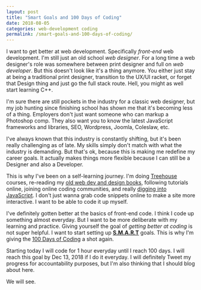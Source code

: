 ```yaml
---
layout: post
title: "Smart Goals and 100 Days of Coding"
date: 2018-08-05
categories: web-development coding
permalink: /smart-goals-and-100-days-of-coding/
---
```


I want to get better at web development. Specifically _front-end_ web development. I'm still just an old school _web designer_. For a long time a web designer's role was somewhere between print designer and full on _web developer_. But this doesn't look like it's a thing anymore. You either just stay at being a traditional print designer, transition to the UX/UI racket, or forget that Design thing and just go the full stack route. Hell, you might as well start learning C++.

I'm sure there are still pockets in the industry for a classic web designer, but my job hunting since finishing school has shown me that it's becoming less of a thing. Employers don't just want someone who can markup a Photoshop comp. They also want you to know the latest JavaScript frameworks and libraries, SEO, Wordpress, Joomla, Coleslaw, etc.

I've always known that this industry is constantly shifting, but it's been really challenging as of late. My skills simply don't match with what the industry is demanding. But that's ok, because this is making me redefine my career goals. It actually makes things more flexible because I can still be a Designer and also a Developer.

This is why I've been on a self-learning journey. I'm doing [Treehouse](https://teamtreehouse.com/) courses, re-reading my [old web dev and design books](https://www.amazon.com/Web-Design-HTML-JavaScript-jQuery/dp/1118907442/ref=sr_1_1?s=books&ie=UTF8&qid=1536159363&sr=1-1&keywords=john+duckett), following tutorials online, joining online coding communities, and really [digging into JavaScript](https://eloquentjavascript.net/). I don't just wanna grab code snippets online to make a site more interactive. I want to be able to code it up myself.

I've definitely gotten better at the basics of front-end code. I think I code up something almost everyday. But I want to be more deliberate with my learning and practice. Giving yourself the goal of _getting better at coding_ is not super helpful. I want to start setting up [**S.M.A.R.T**](https://en.wikipedia.org/wiki/SMART_criteria) goals. This is why I'm giving the [100 Days of Coding](https://www.100daysofcode.com/) a shot again.

Starting today I will code for 1 hour everyday until I reach 100 days. I will reach this goal by Dec 13, 2018 if I do it everyday. I will definitely Tweet my progress for accountability purposes, but I'm also thinking that I should blog about here.

We will see.
